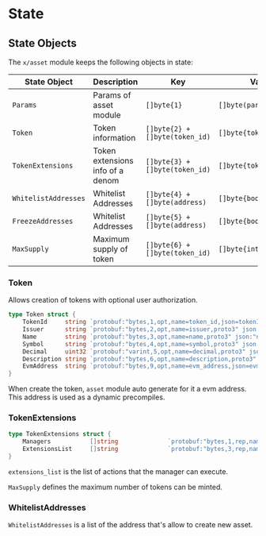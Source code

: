 <!--
order: 2
-->

# State

## State Objects

The `x/asset` module keeps the following objects in state:

| State Object         | Description                            | Key                                                       | Value                                 | Store |
|----------------------|----------------------------------------|-----------------------------------------------------------|---------------------------------------|-------|
| `Params`             | Params of asset module                 | `[]byte{1}`                                               | `[]byte(params)`                      | KV    |
| `Token`              | Token information                      | `[]byte{2} + []byte(token_id)`                            | `[]byte{token}`                       | KV    |
| `TokenExtensions`    | Token extensions info of a denom        | `[]byte{3} + []byte(token_id)`                            | `[]byte{token_manager}`               | KV    |
| `WhitelistAddresses` | Whitelist Addresses                    | `[]byte{4} + []byte(address)`                             | `[]byte{bool}`                        | KV    |
| `FreezeAddresses` | Whitelist Addresses                    | `[]byte{5} + []byte(address)`                             | `[]byte{bool}`                        | KV    |
| `MaxSupply` | Maximum supply of token	| `[]byte{6} + []byte(token_id)`                            | `[]byte{int64}`                       | KV    |

### Token

Allows creation of tokens with optional user authorization.  

```go
type Token struct {
	TokenId     string `protobuf:"bytes,1,opt,name=token_id,json=tokenId,proto3" json:"token_id,omitempty"`
	Issuer      string `protobuf:"bytes,2,opt,name=issuer,proto3" json:"issuer,omitempty"`
	Name        string `protobuf:"bytes,3,opt,name=name,proto3" json:"name,omitempty"`
	Symbol      string `protobuf:"bytes,4,opt,name=symbol,proto3" json:"symbol,omitempty"`
	Decimal     uint32 `protobuf:"varint,5,opt,name=decimal,proto3" json:"decimal,omitempty"`
	Description string `protobuf:"bytes,6,opt,name=description,proto3" json:"description,omitempty"`
	EvmAddress  string `protobuf:"bytes,9,opt,name=evm_address,json=evmAddress,proto3" json:"evm_address,omitempty"`
}
```

When create the token, `asset` module auto generate for it a evm address. This address is used as a dynamic precompiles.

### TokenExtensions

```go
type TokenExtensions struct {
	Managers           []string              `protobuf:"bytes,1,rep,name=managers,proto3" json:"managers,omitempty"`
	ExtensionsList     []string              `protobuf:"bytes,3,rep,name=extensions_list,json=extensionsList,proto3" json:"extensions_list,omitempty"`
}
```

`extensions_list` is the list of actions that the manager can execute.

`MaxSupply` defines the maximum number of tokens can be minted.

### WhitelistAddresses

`WhitelistAddresses` is a list of the address that's allow to create new asset.

